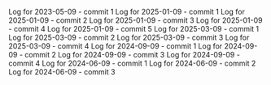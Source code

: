 Log for 2023-05-09 - commit 1
Log for 2025-01-09 - commit 1
Log for 2025-01-09 - commit 2
Log for 2025-01-09 - commit 3
Log for 2025-01-09 - commit 4
Log for 2025-01-09 - commit 5
Log for 2025-03-09 - commit 1
Log for 2025-03-09 - commit 2
Log for 2025-03-09 - commit 3
Log for 2025-03-09 - commit 4
Log for 2024-09-09 - commit 1
Log for 2024-09-09 - commit 2
Log for 2024-09-09 - commit 3
Log for 2024-09-09 - commit 4
Log for 2024-06-09 - commit 1
Log for 2024-06-09 - commit 2
Log for 2024-06-09 - commit 3
